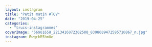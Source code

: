 ```yaml
---
layout: instagram
title: "Petit matin #TGV"
date: "2019-04-25"
categories: 
  - "trucs-instagrammes"
coverImage: "56981658_2213416072302508_8308689472595710867_n.jpg"
instagram: BwqrbR5hm0e
---
```

